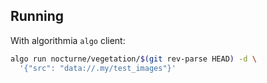 ## Running

With algorithmia `algo` client:

```bash
algo run nocturne/vegetation/$(git rev-parse HEAD) -d \
  '{"src": "data://.my/test_images"}'
```

